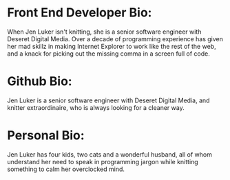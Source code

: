 # Front End Developer Bio:
When Jen Luker isn't knitting, she is a senior software engineer with Deseret Digital Media. Over a decade of programming experience has given her mad skillz in making Internet Explorer to work like the rest of the web, and a knack for picking out the missing comma in a screen full of code.

# Github Bio:
Jen Luker is a senior software engineer with Deseret Digital Media, and knitter extraordinaire, who is always looking for a cleaner way.

# Personal Bio:
Jen Luker has four kids, two cats and a wonderful husband, all of whom understand her need to speak in programming jargon while knitting something to calm her overclocked mind.
